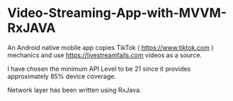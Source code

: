 # Video-Streaming-App-with-MVVM-RxJAVA 

An Android native mobile app copies TikTok ( https://www.tiktok.com ) mechanics and use https://livestreamfails.com videos as a source.

I have chosen the minimum API Level to be 21 since it provides approximately 85% device coverage. 

Network layer has been written using RxJava.
